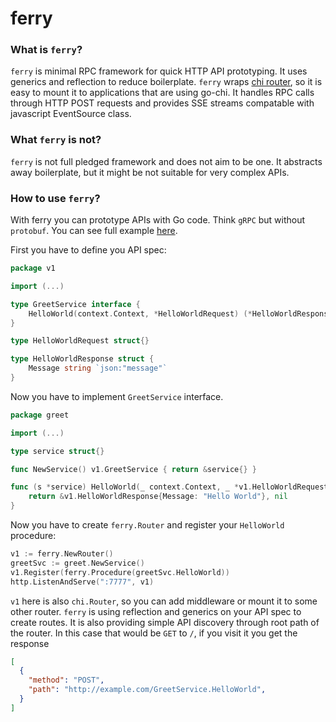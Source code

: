 # ferry

### What is `ferry`?
`ferry` is minimal RPC framework for quick HTTP API prototyping. It uses generics and reflection to reduce boilerplate.
`ferry` wraps [chi router](https://github.com/go-chi/chi), so it is easy to mount it to applications that are using go-chi.
It handles RPC calls through HTTP POST requests and provides SSE streams compatable with javascript EventSource class.

### What `ferry` is not?
`ferry` is not full pledged framework and does not aim to be one. It abstracts away boilerplate, but it might be not suitable for very complex APIs.

### How to use `ferry`?
With ferry you can prototype APIs with Go code. Think `gRPC` but without `protobuf`. You can see full example [here](https://github.com/damejeras/ferry/tree/main/_example).

First you have to define you API spec:

```go
package v1

import (...)

type GreetService interface {
	HelloWorld(context.Context, *HelloWorldRequest) (*HelloWorldResponse, error)
}

type HelloWorldRequest struct{}

type HelloWorldResponse struct {
	Message string `json:"message"`
}
```
Now you have to implement `GreetService` interface.
```go
package greet

import (...)

type service struct{}

func NewService() v1.GreetService { return &service{} }

func (s *service) HelloWorld(_ context.Context, _ *v1.HelloWorldRequest) (*v1.HelloWorldResponse, error) {
	return &v1.HelloWorldResponse{Message: "Hello World"}, nil
}
```
Now you have to create `ferry.Router` and register your `HelloWorld` procedure:
```go
v1 := ferry.NewRouter()
greetSvc := greet.NewService()
v1.Register(ferry.Procedure(greetSvc.HelloWorld))
http.ListenAndServe(":7777", v1)
```
`v1` here is also `chi.Router`, so you can add middleware or mount it to some other router.
`ferry` is using reflection and generics on your API spec to create routes. It is also providing simple API discovery through root path of the router.
In this case that would be `GET` to `/`, if you visit it you get the response
```json
[
  {
    "method": "POST",
    "path": "http://example.com/GreetService.HelloWorld",
  }
]
```



